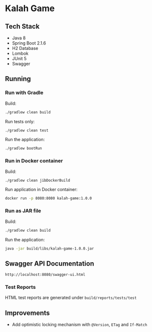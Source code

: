 # Kalah Game


## Tech Stack

  * Java 8
  * Spring Boot 2.1.6
  * H2 Database
  * Lombok
  * JUnit 5
  * Swagger

## Running 

### Run with Gradle

Build:

```bash
./gradlew clean build
```

Run tests only:

```bash
./gradlew clean test
```

Run the application:

```bash
./gradlew bootRun
```

### Run in Docker container

Build:
```bash
./gradlew clean jibDockerBuild
```

Run application in Docker container:
```bash
docker run -p 8080:8080 kalah-game:1.0.0
```

### Run as JAR file

Build:
```bash
./gradlew clean build
```

Run the application:

```bash
java -jar build/libs/kalah-game-1.0.0.jar
```

## Swagger API Documentation


```bash
http://localhost:8080/swagger-ui.html
```

### Test Reports

HTML test reports are generated under `build/reports/tests/test`

## Improvements
* Add optimistic locking mechanism with `@Version`, `ETag` and `If-Match`
